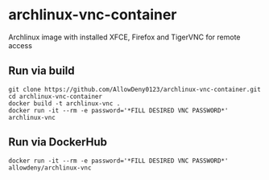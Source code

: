 # archlinux-vnc-container
Archlinux image with installed XFCE, Firefox and TigerVNC for remote access
## Run via build
```
git clone https://github.com/AllowDeny0123/archlinux-vnc-container.git
cd archlinux-vnc-container
docker build -t archlinux-vnc .
docker run -it --rm -e password='*FILL DESIRED VNC PASSWORD*' archlinux-vnc
```
## Run via DockerHub
```
docker run -it --rm -e password='*FILL DESIRED VNC PASSWORD*' allowdeny/archlinux-vnc
```

